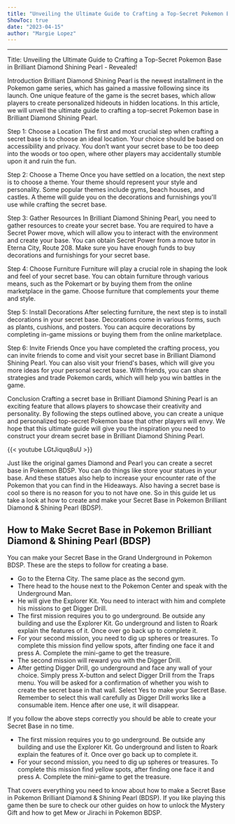 ```yaml
---
title: "Unveiling the Ultimate Guide to Crafting a Top-Secret Pokemon Base in Brilliant Diamond Shining Pearl - Revealed!"
ShowToc: true 
date: "2023-04-15"
author: "Margie Lopez"
---
```

*****
Title: Unveiling the Ultimate Guide to Crafting a Top-Secret Pokemon Base in Brilliant Diamond Shining Pearl - Revealed!

Introduction 
Brilliant Diamond Shining Pearl is the newest installment in the Pokemon game series, which has gained a massive following since its launch. One unique feature of the game is the secret bases, which allow players to create personalized hideouts in hidden locations. In this article, we will unveil the ultimate guide to crafting a top-secret Pokemon base in Brilliant Diamond Shining Pearl.

Step 1: Choose a Location 
The first and most crucial step when crafting a secret base is to choose an ideal location. Your choice should be based on accessibility and privacy. You don’t want your secret base to be too deep into the woods or too open, where other players may accidentally stumble upon it and ruin the fun.

Step 2: Choose a Theme 
Once you have settled on a location, the next step is to choose a theme. Your theme should represent your style and personality. Some popular themes include gyms, beach houses, and castles. A theme will guide you on the decorations and furnishings you'll use while crafting the secret base.

Step 3: Gather Resources 
In Brilliant Diamond Shining Pearl, you need to gather resources to create your secret base. You are required to have a Secret Power move, which will allow you to interact with the environment and create your base. You can obtain Secret Power from a move tutor in Eterna City, Route 208. Make sure you have enough funds to buy decorations and furnishings for your secret base.

Step 4: Choose Furniture 
Furniture will play a crucial role in shaping the look and feel of your secret base. You can obtain furniture through various means, such as the Pokemart or by buying them from the online marketplace in the game. Choose furniture that complements your theme and style.

Step 5: Install Decorations 
After selecting furniture, the next step is to install decorations in your secret base. Decorations come in various forms, such as plants, cushions, and posters. You can acquire decorations by completing in-game missions or buying them from the online marketplace.

Step 6: Invite Friends 
Once you have completed the crafting process, you can invite friends to come and visit your secret base in Brilliant Diamond Shining Pearl. You can also visit your friend's bases, which will give you more ideas for your personal secret base. With friends, you can share strategies and trade Pokemon cards, which will help you win battles in the game.

Conclusion 
Crafting a secret base in Brilliant Diamond Shining Pearl is an exciting feature that allows players to showcase their creativity and personality. By following the steps outlined above, you can create a unique and personalized top-secret Pokemon base that other players will envy. We hope that this ultimate guide will give you the inspiration you need to construct your dream secret base in Brilliant Diamond Shining Pearl.

{{< youtube LGtJiquq8uU >}} 



Just like the original games Diamond and Pearl you can create a secret base in Pokemon BDSP. You can do things like store your statues in your base. And these statues also help to increase your encounter rate of the Pokemon that you can find in the Hideaways. Also having a secret base is cool so there is no reason for you to not have one. So in this guide let us take a look at how to create and make your Secret Base in Pokemon Brilliant Diamond & Shining Pearl (BDSP).
 
## How to Make Secret Base in Pokemon Brilliant Diamond & Shining Pearl (BDSP)
 

 
You can make your Secret Base in the Grand Underground in Pokemon BDSP. These are the steps to follow for creating a base.
 
- Go to the Eterna City. The same place as the second gym.
 - There head to the house next to the Pokemon Center and speak with the Underground Man.
 - He will give the Explorer Kit. You need to interact with him and complete his missions to get Digger Drill.
 - The first mission requires you to go underground. Be outside any building and use the Explorer Kit. Go underground and listen to Roark explain the features of it. Once over go back up to complete it.
 - For your second mission, you need to dig up spheres or treasures. To complete this mission find yellow spots, after finding one face it and press A. Complete the mini-game to get the treasure.
 - The second mission will reward you with the Digger Drill.
 - After getting Digger Drill, go underground and face any wall of your choice. Simply press X-button and select Digger Drill from the Traps menu. You will be asked for a confirmation of whether you wish to create the secret base in that wall. Select Yes to make your Secret Base. Remember to select this wall carefully as Digger Drill works like a consumable item. Hence after one use, it will disappear.

 
If you follow the above steps correctly you should be able to create your Secret Base in no time.
 
- The first mission requires you to go underground. Be outside any building and use the Explorer Kit. Go underground and listen to Roark explain the features of it. Once over go back up to complete it.
 - For your second mission, you need to dig up spheres or treasures. To complete this mission find yellow spots, after finding one face it and press A. Complete the mini-game to get the treasure.

 
That covers everything you need to know about how to make a Secret Base in Pokemon Brilliant Diamond & Shining Pearl (BDSP). If you like playing this game then be sure to check our other guides on how to unlock the Mystery Gift and how to get Mew or Jirachi in Pokemon BDSP.





